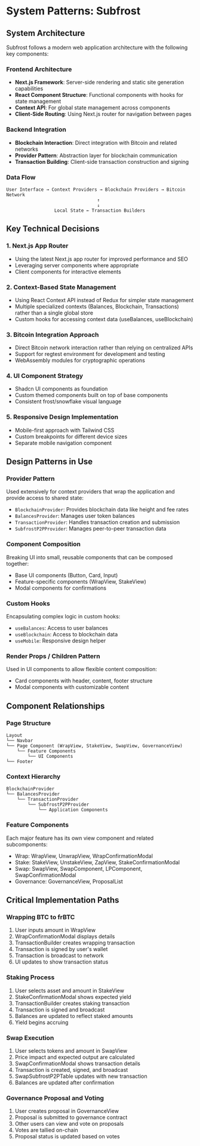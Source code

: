 # System Patterns: Subfrost

## System Architecture

Subfrost follows a modern web application architecture with the following key components:

### Frontend Architecture
- **Next.js Framework**: Server-side rendering and static site generation capabilities
- **React Component Structure**: Functional components with hooks for state management
- **Context API**: For global state management across components
- **Client-Side Routing**: Using Next.js router for navigation between pages

### Backend Integration
- **Blockchain Interaction**: Direct integration with Bitcoin and related networks
- **Provider Pattern**: Abstraction layer for blockchain communication
- **Transaction Building**: Client-side transaction construction and signing

### Data Flow
```
User Interface → Context Providers → Blockchain Providers → Bitcoin Network
                                  ↑
                                  ↓
                  Local State ← Transaction Builders
```

## Key Technical Decisions

### 1. Next.js App Router
- Using the latest Next.js app router for improved performance and SEO
- Leveraging server components where appropriate
- Client components for interactive elements

### 2. Context-Based State Management
- Using React Context API instead of Redux for simpler state management
- Multiple specialized contexts (Balances, Blockchain, Transactions) rather than a single global store
- Custom hooks for accessing context data (useBalances, useBlockchain)

### 3. Bitcoin Integration Approach
- Direct Bitcoin network interaction rather than relying on centralized APIs
- Support for regtest environment for development and testing
- WebAssembly modules for cryptographic operations

### 4. UI Component Strategy
- Shadcn UI components as foundation
- Custom themed components built on top of base components
- Consistent frost/snowflake visual language

### 5. Responsive Design Implementation
- Mobile-first approach with Tailwind CSS
- Custom breakpoints for different device sizes
- Separate mobile navigation component

## Design Patterns in Use

### Provider Pattern
Used extensively for context providers that wrap the application and provide access to shared state:
- `BlockchainProvider`: Provides blockchain data like height and fee rates
- `BalancesProvider`: Manages user token balances
- `TransactionProvider`: Handles transaction creation and submission
- `SubfrostP2PProvider`: Manages peer-to-peer transaction data

### Component Composition
Breaking UI into small, reusable components that can be composed together:
- Base UI components (Button, Card, Input)
- Feature-specific components (WrapView, StakeView)
- Modal components for confirmations

### Custom Hooks
Encapsulating complex logic in custom hooks:
- `useBalances`: Access to user balances
- `useBlockchain`: Access to blockchain data
- `useMobile`: Responsive design helper

### Render Props / Children Pattern
Used in UI components to allow flexible content composition:
- Card components with header, content, footer structure
- Modal components with customizable content

## Component Relationships

### Page Structure
```
Layout
└── Navbar
└── Page Component (WrapView, StakeView, SwapView, GovernanceView)
    └── Feature Components
        └── UI Components
└── Footer
```

### Context Hierarchy
```
BlockchainProvider
└── BalancesProvider
    └── TransactionProvider
        └── SubfrostP2PProvider
            └── Application Components
```

### Feature Components
Each major feature has its own view component and related subcomponents:
- Wrap: WrapView, UnwrapView, WrapConfirmationModal
- Stake: StakeView, UnstakeView, ZapView, StakeConfirmationModal
- Swap: SwapView, SwapComponent, LPComponent, SwapConfirmationModal
- Governance: GovernanceView, ProposalList

## Critical Implementation Paths

### Wrapping BTC to frBTC
1. User inputs amount in WrapView
2. WrapConfirmationModal displays details
3. TransactionBuilder creates wrapping transaction
4. Transaction is signed by user's wallet
5. Transaction is broadcast to network
6. UI updates to show transaction status

### Staking Process
1. User selects asset and amount in StakeView
2. StakeConfirmationModal shows expected yield
3. TransactionBuilder creates staking transaction
4. Transaction is signed and broadcast
5. Balances are updated to reflect staked amounts
6. Yield begins accruing

### Swap Execution
1. User selects tokens and amount in SwapView
2. Price impact and expected output are calculated
3. SwapConfirmationModal shows transaction details
4. Transaction is created, signed, and broadcast
5. SwapSubfrostP2PTable updates with new transaction
6. Balances are updated after confirmation

### Governance Proposal and Voting
1. User creates proposal in GovernanceView
2. Proposal is submitted to governance contract
3. Other users can view and vote on proposals
4. Votes are tallied on-chain
5. Proposal status is updated based on votes